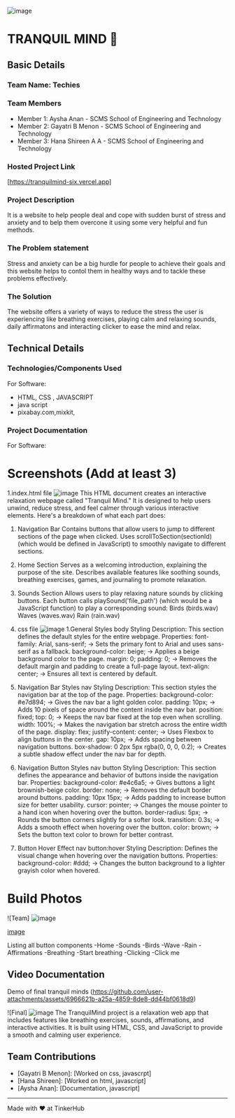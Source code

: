 ![image](https://github.com/user-attachments/assets/5a622d3c-4836-4bdb-8053-b845cb691993)
# TRANQUIL MIND 🎯


## Basic Details
### Team Name: Techies


### Team Members
- Member 1: Aysha Anan - SCMS School of Engineering and Technology
- Member 2: Gayatri B Menon - SCMS School of Engineering and Technology
- Member 3: Hana Shireen A A - SCMS School of Engineering and Technology

### Hosted Project Link
[https://tranquilmind-six.vercel.app]

### Project Description
It is a website to help people deal and cope with sudden burst of stress and anxiety and to belp them overcone it using some very helpful and fun methods.

### The Problem statement
Stress and anxiety can be a big hurdle for people to achieve their goals and this website helps to contol them in healthy ways and to tackle these problems effectively.

### The Solution
The website offers a variety of ways to reduce the stress the user is experiencing like breathing exercises, playing calm and relaxing sounds, daily affirmatons and interacting clicker to ease the mind and relax.

## Technical Details
### Technologies/Components Used
For Software:
- HTML, CSS , JAVASCRIPT
- java script
- pixabay.com,mixkit,



### Project Documentation
For Software:

# Screenshots (Add at least 3)
1.index.html file
![image](https://github.com/user-attachments/assets/6283b6c2-a847-429e-b04a-697214cad1d5)
This HTML document creates an interactive relaxation webpage called "Tranquil Mind." It is designed to help users unwind, reduce stress, and feel calmer through various interactive elements. Here's a breakdown of what each part does:
1. Navigation Bar
Contains buttons that allow users to jump to different sections of the page when clicked.
Uses scrollToSection(sectionId) (which would be defined in JavaScript) to smoothly navigate to different sections.
2. Home Section
Serves as a welcoming introduction, explaining the purpose of the site.
Describes available features like soothing sounds, breathing exercises, games, and journaling to promote relaxation.
3. Sounds Section
Allows users to play relaxing nature sounds by clicking buttons.
Each button calls playSound('file_path') (which would be a JavaScript function) to play a corresponding sound:
Birds (birds.wav)
Waves (waves.wav)
Rain (rain.wav)

2. css file
![image](https://github.com/user-attachments/assets/155afe5c-40d0-49ba-9e84-727e47ac08b4)
  1.General Styles
body Styling
Description:
This section defines the default styles for the entire webpage.
Properties:
font-family: Arial, sans-serif; → Sets the primary font to Arial and uses sans-serif as a fallback.
background-color: beige; → Applies a beige background color to the page.
margin: 0; padding: 0; → Removes the default margin and padding to create a full-page layout.
text-align: center; → Ensures all text is centered by default.
  2. Navigation Bar Styles
nav Styling
Description:
This section styles the navigation bar at the top of the page.
Properties:
background-color: #e7d894; → Gives the nav bar a light golden color.
padding: 10px; → Adds 10 pixels of space around the content inside the nav bar.
position: fixed; top: 0; → Keeps the nav bar fixed at the top even when scrolling.
width: 100%; → Makes the navigation bar stretch across the entire width of the page.
display: flex; justify-content: center; → Uses Flexbox to align buttons in the center.
gap: 10px; → Adds spacing between navigation buttons.
box-shadow: 0 2px 5px rgba(0, 0, 0, 0.2); → Creates a subtle shadow effect under the nav bar for depth.
  3. Navigation Button Styles
nav button Styling
Description:
This section defines the appearance and behavior of buttons inside the navigation bar.
Properties:
background-color: #e4c6a5; → Gives buttons a light brownish-beige color.
border: none; → Removes the default border around buttons.
padding: 10px 15px; → Adds padding to increase button size for better usability.
cursor: pointer; → Changes the mouse pointer to a hand icon when hovering over the button.
border-radius: 5px; → Rounds the button corners slightly for a softer look.
transition: 0.3s; → Adds a smooth effect when hovering over the button.
color: brown; → Sets the button text color to brown for better contrast.
  4. Button Hover Effect
nav button:hover Styling
Description:
Defines the visual change when hovering over the navigation buttons.
Properties:
background-color: #ddd; → Changes the button background to a lighter grayish color when hovered.


# Build Photos
![Team] ![image](https://github.com/user-attachments/assets/06424ccd-3488-4585-9cc0-b3abb1897268)

[image](https://github.com/user-attachments/assets/4ec72a6b-8742-424f-8333-1a6b0ba8bcd4)

Listing all button components 
-Home
-Sounds 
     -Birds
     -Wave
     -Rain
-Affirmations
-Breathing
  -Start breathing
-Clicking
  -Click me

 ## Video Documentation  
  
 Demo of final tranquil minds
 (https://github.com/user-attachments/assets/6966621b-a25a-4859-8de8-dd44bf0618d9)





![Final] ![image](https://github.com/user-attachments/assets/cde05f60-a502-4e00-8778-67920fa357dc)
The TranquilMind project is a relaxation web app that includes features like breathing exercises, sounds, affirmations, and interactive activities. It is built using HTML, CSS, and JavaScript to provide a smooth and calming user experience.



## Team Contributions
- [Gayatri B Menon]: [Worked on css, javascrpt]
- [Hana Shireen]: [Worked on html, javascript]
- [Aysha Anan]: [Documentation, javascript]

---
Made with ❤️ at TinkerHub
